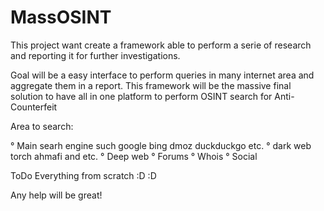 # MassOSINT
This project want create a framework able to perform a serie of research and reporting it for further investigations.

Goal will be a easy interface to perform queries in many internet area and aggregate them in a report.
This framework will be the massive final solution to have all in one platform to perform OSINT search for Anti-Counterfeit

Area to search:

° Main searh engine such google bing dmoz duckduckgo etc.
° dark web torch ahmafi and etc.
° Deep web
° Forums
° Whois
° Social


ToDo
Everything from scratch :D :D

Any help will be great!
